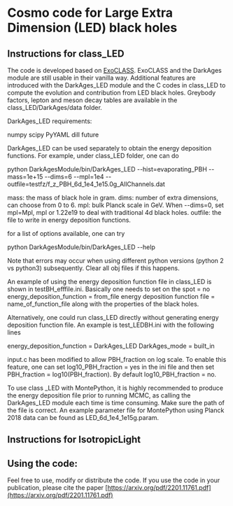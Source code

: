 # Cosmo code for Large Extra Dimension (LED) black holes

## Instructions for class_LED

The code is developed based on [ExoCLASS](https://github.com/lesgourg/class_public/tree/ExoCLASS). ExoCLASS and the DarkAges module are still usable in their vanilla way. Additional features are introduced with the DarkAges_LED module and the C codes in class_LED to compute the evolution and contribution from LED black holes. Greybody factors, lepton and meson decay tables are available in the class_LED/DarkAges/data folder.

DarkAges_LED requirements:

numpy
scipy
PyYAML
dill
future

DarkAges_LED can be used separately to obtain the energy deposition functions. For example, under class_LED folder, one can do

python DarkAgesModule/bin/DarkAges_LED --hist=evaporating_PBH --mass=1e+15 --dims=6 --mpl=1e4 --outfile=testfz/f_z_PBH_6d_1e4_1e15.0g_AllChannels.dat

mass: the mass of black hole in gram.
dims: number of extra dimensions, can choose from 0 to 6.
mpl: bulk Planck scale in GeV. When --dims=0, set mpl=Mpl, mpl or 1.22e19 to deal with traditional 4d black holes.
outfile: the file to write in energy deposition functions.

for a list of options available, one can try

python DarkAgesModule/bin/DarkAges_LED --help

Note that errors may occur when using different python versions (python 2 vs python3) subsequently. Clear all obj files if this happens.

An example of using the energy deposition function file in class_LED is shown in testBH_efffile.ini. Basically one needs to set
on the spot = no
energy_deposition_function = from_file
energy deposition function file = name_of_function_file
along with the properties of the black holes.

Alternatively, one could run class_LED directly without generating energy deposition function file. An example is test_LEDBH.ini with the following lines

energy_deposition_function = DarkAges_LED
DarkAges_mode = built_in

input.c has been modified to allow PBH_fraction on log scale. To enable this feature, one can set log10_PBH_fraction = yes in the ini file and then set PBH_fraction = log10(PBH_fraction). By default log10_PBH_fraction = no.

To use class _LED with MontePython, it is highly recommended to produce the energy deposition file prior to running MCMC, as calling the DarkAges_LED module each time is time consuming. Make sure the path of the file is correct. An example parameter file for MontePython using Planck 2018 data can be found as LED_6d_1e4_1e15g.param.

## Instructions for IsotropicLight

## Using the code:

Feel free to use, modify or distribute the code. If you use the code in your publication, please cite the paper [https://arxiv.org/pdf/2201.11761.pdf](https://arxiv.org/pdf/2201.11761.pdf)
